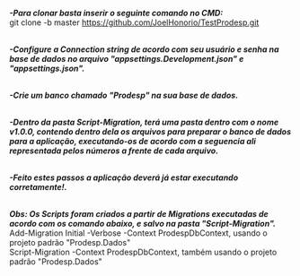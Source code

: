 <b><i>-Para clonar basta inserir o seguinte comando no CMD:<br/></i></b>
git clone -b master https://github.com/JoelHonorio/TestProdesp.git</i></b><br/><br/>

<b><i>-Configure a Connection string de acordo com seu usuário e senha na base de dados no arquivo "appsettings.Development.json" e "appsettings.json".</i></b><br/><br/>

<b><i>-Crie um banco chamado "Prodesp" na sua base de dados.</i></b><br/><br/>

<b><i>-Dentro da pasta Script-Migration, terá uma pasta dentro com o nome v1.0.0, contendo dentro dela os arquivos para preparar o banco de dados para a aplicação, executando-os de acordo com a seguencia ali representada pelos números a frente de cada arquivo.</i></b><br/><br/>

<b><i>-Feito estes passos a aplicação deverá já estar executando corretamente!.</i></b><br/><br/>

<b><i>Obs: Os Scripts foram criados a partir de Migrations executadas de acordo com os comando abaixo, e salvo na pasta "Script-Migration".</i></b><br/>
Add-Migration Initial -Verbose -Context ProdespDbContext, usando o projeto padrão "Prodesp.Dados"<br/>
Script-Migration -Context ProdespDbContext, também usando o projeto padrão "Prodesp.Dados"
